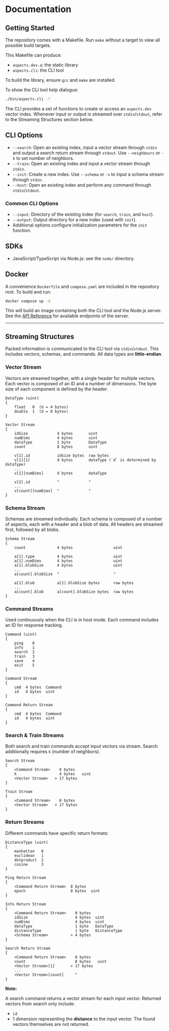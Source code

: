 # Documentation

## Getting Started

The repository comes with a Makefile. Run `make` without a target to view all possible build targets.

This Makefile can produce:

- `aspects.dev.a`: the static library
- `aspects.cli`: the CLI tool

To build the library, ensure `gcc` and `make` are installed.

To show the CLI tool help dialogue:

```bash
./bin/aspects.cli -?
```

The CLI provides a set of functions to create or access an `aspects.dev` vector index.
Whenever input or output is streamed over `stdin`/`stdout`, refer to the Streaming Structures section below.

## CLI Options

- `--search`: Open an existing index, input a vector stream through `stdin` and output a search return stream through `stdout`.
  Use `--neighbours` or `-k` to set number of neighbors.
- `--train`: Open an existing index and input a vector stream through `stdin`.
- `--init`: Create a new index. Use `--schema` or `-s` to input a schema stream through `stdin`.
- `--host`: Open an existing index and perform any command through `stdin`/`stdout`.

### Common CLI Options

- `--input`: Directory of the existing index (for `search`, `train`, and `host`).
- `--output`: Output directory for a new index (used with `init`).
- Additional options configure initialization parameters for the `init` function.

## SDKs

- JavaScript/TypeScript via Node.js: see the `node/` directory.

## Docker

A convenience `Dockerfile` and `compose.yaml` are included in the repository root.
To build and run:

```bash
docker compose up -d
```

This will build an image containing both the CLI tool and the Node.js server.
See the [API Reference](/api-reference) for available endpoints of the server.

---

## Streaming Structures

Packed information is communicated to the CLI tool via `stdin`/`stdout`.
This includes vectors, schemas, and commands. All data types are **little-endian**.

### Vector Stream

Vectors are streamed together, with a single header for multiple vectors.
Each vector is composed of an ID and a number of dimensions.
The byte size of each component is defined by the header.

```text
DataType (uint)
{
	float   0  (d = 4 bytes)
	double  1  (d = 8 bytes)
}

Vector Stream
{
	idSize             4 bytes       uint
	numDims            4 bytes       uint
	dataType           1 byte        DataType
	count              8 bytes       uint

	v[1].id            idSize bytes  raw bytes
	v[1][1]            d bytes       dataType (`d` is determined by dataType)
	...
	v[1][numDims]      d bytes       dataType

	v[2].id            "             "
	...
	v[count][numDims]  "             "
}
```

### Schema Stream

Schemas are streamed individually.
Each schema is composed of a number of aspects, each with a header and a blob of data.
All headers are streamed first, followed by all blobs.

```text
Schema Stream
{
	count              4 bytes                  uint

	a[1].type          4 bytes                  uint
	a[1].numDims       4 bytes                  uint
	a[1].blobSize      4 bytes                  uint
	...
	a[count].blobSize  "                        "

	a[1].blob          a[1].blobSize bytes      raw bytes
	...
	a[count].blob      a[count].blobSize bytes  raw bytes
}
```

### Command Streams

Used continuously when the CLI is in host mode.
Each command includes an ID for response tracking.

```text
Command (uint)
{
	ping    0
	info    1
	search  2
	train   3
	save    4
	exit    5
}

Command Stream
{
	cmd  4 bytes  Command
	id   4 bytes  uint
}

Command Return Stream
{
	cmd  4 bytes  Command
	id   4 bytes  uint
}
```

### Search & Train Streams

Both search and train commands accept input vectors via stream.
Search additionally requires `k` (number of neighbors).

```text
Search Stream
{
	<Command Stream>    8 bytes
	k                   4 bytes   uint
	<Vector Stream>   > 17 bytes
}

Train Stream
{
	<Command Stream>    8 bytes
	<Vector Stream>   > 17 bytes
}
```

### Return Streams

Different commands have specific return formats:

```text
DistanceType (uint)
{
	manhattan   0
	euclidean   1
	dotproduct  2
	cosine      3
}

Ping Return Stream
{
	<Command Return Stream>  8 bytes
	epoch                    8 bytes  uint
}

Info Return Stream
{
	<Command Return Stream>    8 bytes
	idSize                     4 bytes  uint
	numDims                    4 bytes  uint
	dataType                   1 byte   DataType
	distanceType               1 byte   DistanceType
	<Schema Stream>          > 4 bytes
}

Search Return Stream
{
	<Command Return Stream>    8 bytes
	count                      8 bytes   uint
	<Vector Stream>[1]       > 17 bytes
	...
	<Vector Stream>[count]     "
}
```

**Note:**

A search command returns a vector stream for each input vector.
Returned vectors from search only include:

- `id`
- 1 dimension representing the **distance** to the input vector. The found vectors themselves are not returned.
